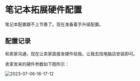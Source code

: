 # 笔记本拓展硬件配置

笔记本配置跟不上节奏了。现在准备着手升级配置。

## 配置记录

和卖家沟通，现在让卖家直接发硬件给我。让我去找电脑店安装即可。

卖家发来的硬件参数如下图所示：

![2023-07-06-16-17-12](https://cdn.jsdelivr.net/gh/RuanZhongNan/img-store/img/2023-07-06-16-17-12.png)
